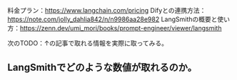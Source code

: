 料金プラン：https://www.langchain.com/pricing
Difyとの連携方法：https://note.com/jolly_dahlia842/n/n9986aa28e982
LangSmithの概要と使い方：https://zenn.dev/umi_mori/books/prompt-engineer/viewer/langsmith

次のTODO：↑の記事で取れる情報を実際に取ってみる。
## LangSmithでどのような数値が取れるのか。

